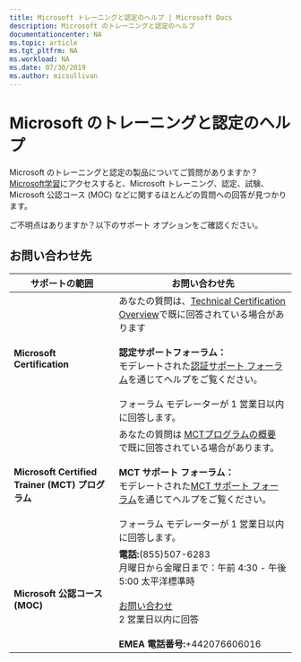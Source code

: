 ```yaml
---
title: Microsoft トレーニングと認定のヘルプ | Microsoft Docs
description: Microsoft のトレーニングと認定のヘルプ
documentationcenter: NA
ms.topic: article
ms.tgt_pltfrm: NA
ms.workload: NA
ms.date: 07/30/2019
ms.author: micsullivan
---
```

# Microsoft のトレーニングと認定のヘルプ

Microsoft のトレーニングと認定の製品についてご質問がありますか？[Microsoft学習](/learn/certifications/)にアクセスすると、Microsoft トレーニング、認定、試験、Microsoft 公認コース (MOC) などに関するほとんどの質問への回答が見つかります。

ご不明点はありますか？以下のサポート オプションをご確認ください。

## お問い合わせ先

| サポートの範囲 | お問い合わせ先 |
|------------- |--- |
| **Microsoft Certification** | あなたの質問は、[Technical Certification Overview](https://www.microsoft.com/ja-jp/learning/certification-overview.aspx)で既に回答されている場合があります<br/> <br/> **認定サポートフォーラム：**<br/>モデレートされた[認証サポート フォーラム](https://aka.ms/MCPForum)を通じてヘルプをご覧ください。<br/> <br/>フォーラム モデレーターが 1 営業日以内に回答します。|
| **Microsoft Certified Trainer (MCT) プログラム** | あなたの質問は [MCTプログラムの概要](https://www.microsoft.com/ja-jp/learning/mct-certification.aspx) で既に回答されている場合があります。<br/> <br/> **MCT サポート フォーラム：**<br/>モデレートされた[MCT サポート フォーラム](https://aka.ms/MCTForum)を通じてヘルプをご覧ください。<br/> <br/>フォーラム モデレーターが 1 営業日以内に回答します。|
| **Microsoft 公認コース (MOC)** | **電話:**(855)507-6283 <br/>月曜日から金曜日まで：午前 4:30 - 午後 5:00 太平洋標準時<br/> <br/> [お問い合わせ](https://support.microsoft.com/en-us/supportrequestform/a62bfdd8-695f-f1d0-3dbc-e42e79a78641?SL=en&SC=US)<br/> 2 営業日以内に回答<br/> <br/> **EMEA 電話番号:**+442076606016 |
